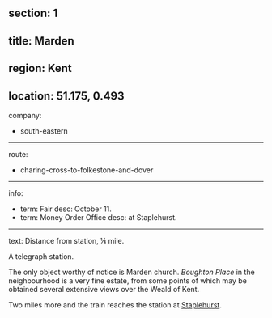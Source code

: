 section: 1
----
title: Marden
----
region: Kent
----
location: 51.175, 0.493
----
company:
- south-eastern
----
route:
- charing-cross-to-folkestone-and-dover
----
info:
- term: Fair
  desc: October 11.
- term: Money Order Office
  desc: at Staplehurst.
----
text: Distance from station, ¼ mile.

A telegraph station.

The only object worthy of notice is Marden church. *Boughton Place* in the neighbourhood is a very fine estate, from some points of which may be obtained several extensive views over the Weald of Kent.

Two miles more and the train reaches the station at [Staplehurst](/stations/staplehurst).
